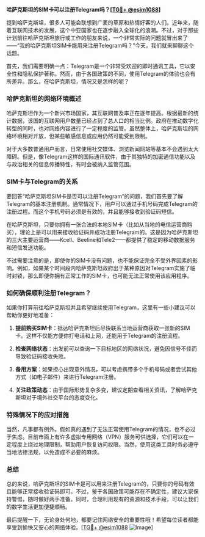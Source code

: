 **哈萨克斯坦的SIM卡可以注册Telegram吗？[[TG💪+ @esim1088](https://t.me/s/esim1088)]**

提到哈萨克斯坦，很多人可能会联想到广袤的草原和热情好客的人们。近年来，随着互联网技术的发展，这个中亚国家也在逐步融入全球化的浪潮。不过，对于那些计划前往哈萨克斯坦旅行或工作的朋友来说，一个非常实际的问题就冒出来了——“我的哈萨克斯坦SIM卡能用来注册Telegram吗？”今天，我们就来聊聊这个话题。

首先，我们需要明确一点：Telegram是一个非常受欢迎的即时通讯工具，它以安全性和隐私保护著称。然而，由于各国政策的不同，使用Telegram的体验也会有所差异。那么，在哈萨克斯坦，情况又是怎样的呢？

### **哈萨克斯坦的网络环境概述**

哈萨克斯坦作为一个新兴市场国家，其互联网普及率正在逐年提高。根据最新的统计数据，该国的互联网用户数量已经占到了总人口的相当比例。政府在推动数字化转型的同时，也对网络内容进行了一定程度的监管。虽然整体上，哈萨克斯坦的网络环境相对开放，但某些敏感信息或应用仍然可能受到限制。

对于大多数普通用户而言，日常使用社交媒体、浏览新闻网站等基本不会遇到太大障碍。但是，像Telegram这样的国际通讯软件，由于其独特的加密通信功能以及与政治相关的信息传播特性，有时会被纳入监管范围。

### **SIM卡与Telegram的关系**

要回答“哈萨克斯坦SIM卡是否可以注册Telegram”的问题，我们首先要了解Telegram的基本注册机制。通常情况下，用户可以通过手机号码完成Telegram的注册过程。而这个手机号码必须是有效的，并且能够接收到验证码短信。

在哈萨克斯坦，只要你拥有一张合法的本地SIM卡（比如从当地的电信运营商购买），理论上是可以用来接收验证码并成功注册Telegram的。这是因为哈萨克斯坦的三大主要运营商——Kcell、Beeline和Tele2——都提供了稳定的移动数据服务和短信发送功能。

不过需要注意的是，即使你的SIM卡没有问题，也不能保证完全不受外界因素的影响。例如，如果某个时间段内哈萨克斯坦政府出于某种原因对Telegram实施了临时封锁，那么即便你拥有正常工作的SIM卡，也可能无法正常使用该应用程序。

### **如何确保顺利注册Telegram？**

如果你打算前往哈萨克斯坦并且希望继续使用Telegram，这里有一些小建议可以帮助你更好地准备：

1. **提前购买SIM卡**：抵达哈萨克斯坦后尽快联系当地运营商获取一张新的SIM卡。这样不仅能方便你打电话和上网，还能用于Telegram的注册流程。
   
2. **检查网络状态**：出发前可以查询一下目标地区的网络状况，避免因信号不佳而导致验证码接收失败。

3. **备用方案**：如果担心出现意外情况，可以考虑携带多个手机号码或者尝试其他方式（如电子邮件）来进行Telegram注册。

4. **关注政策动态**：由于国际形势复杂多变，建议定期查看相关资讯，了解哈萨克斯坦对于境外社交平台的态度变化。

### **特殊情况下的应对措施**

当然，凡事都有例外。假如真的遇到了无法正常使用Telegram的情况，也不必过于焦虑。目前市面上有许多虚拟专用网络（VPN）服务可供选择，它们可以在一定程度上绕过地理限制，帮助用户恢复访问权限。当然，使用这类工具时务必遵守当地法律法规，以免造成不必要的麻烦。

### **总结**

总的来说，哈萨克斯坦的SIM卡是可以用来注册Telegram的，只要你的号码有效且能够正常接收验证码即可。不过，鉴于各国政策可能存在不确定性，建议大家保持警惕，随时做好两手准备。同时，合理利用现有的资源和技术手段，可以让我们的数字生活更加便捷顺畅。

最后提醒一下，无论身处何地，都要记住网络安全的重要性哦！希望每位读者都能享受到愉快又安心的网络体验。[[TG💪+ @esim1088](https://t.me/s/esim1088) ![Image](https://i.postimg.cc/4NQfJmqS/Snipaste-2025-05-13-00-14-12.png)]